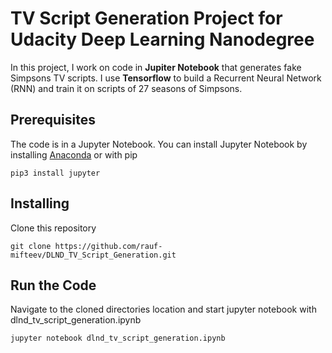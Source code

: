 # TV Script Generation Project for Udacity Deep Learning Nanodegree

In this project, I work on code in **Jupiter Notebook** that generates fake Simpsons TV scripts. I use **Tensorflow** to build a Recurrent Neural Network (RNN) and train it on scripts of 27 seasons of Simpsons. 

## Prerequisites
The code is in a Jupyter Notebook. You can install Jupyter Notebook by installing [Anaconda](https://jupyter.readthedocs.io/en/latest/install.html#installing-jupyter-using-anaconda-and-conda) or with pip

`pip3 install jupyter`

## Installing
Clone this repository

`git clone https://github.com/rauf-mifteev/DLND_TV_Script_Generation.git`

## Run the Code
Navigate to the cloned directories location and start jupyter notebook with dlnd_tv_script_generation.ipynb

`jupyter notebook dlnd_tv_script_generation.ipynb`
